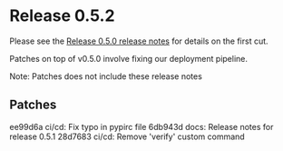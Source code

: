 # Release 0.5.2

Please see the [Release 0.5.0 release notes](v0_5_0.md) for details on the first cut.

Patches on top of v0.5.0 involve fixing our deployment pipeline.

Note: Patches does not include these release notes

## Patches
ee99d6a ci/cd: Fix typo in pypirc file
6db943d docs: Release notes for release 0.5.1
28d7683 ci/cd: Remove 'verify' custom command
